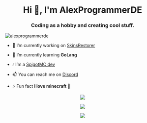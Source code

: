 <h1 align="center">Hi 👋, I'm AlexProgrammerDE</h1>
<h3 align="center">Coding as a hobby and creating cool stuff.</h3>

<p align="left"> <img src="https://komarev.com/ghpvc/?username=alexprogrammerde" alt="alexprogrammerde" /> </p>

- 🔭 I’m currently working on [SkinsRestorer](https://github.com/SkinsRestorer/SkinsRestorerX)

- 🌱 I’m currently learning **GoLang**

- 💧 I’m a [SpigotMC dev](https://www.spigotmc.org/members/pistonmaster.847485/)

- 📫 You can reach me on [Discord](https://discord.gg/CDrcxzH)

- ⚡ Fun fact **I love minecraft 💖**

<p align="center"><img align="center" src="https://github-readme-stats.vercel.app/api/top-langs/?username=alexprogrammerde&layout=compact&theme=dark"></p>
                         
<p align="center"><img align="center" src="https://github-readme-stats.vercel.app/api?username=alexprogrammerde&show_icons=true&theme=dark"></p>

<p align="center"><a href="https://spotify-github-profile.vercel.app/api/view?uid=songraper&redirect=true"><img align="center" src="https://spotify-github-profile.vercel.app/api/view?uid=songraper&cover_image=true&theme=default"><a/></p>
